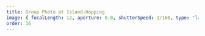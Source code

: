 ```yaml
---
title: Group Photo at Island-Hopping
image: { focalLength: 12, aperture: 8.0, shutterSpeed: 1/160, type: "large" }
order: 16
---
```


